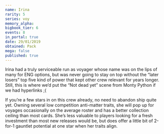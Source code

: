 ```yaml
---
name: Irina
rarity: 5
series: voy
memory_alpha:
bigbook_tier: 6
events: 8
in_portal: true
date: 29/01/2019
obtained: Pack
mega: false
published: true
---
```


Irina had a truly serviceable run as voyager whose name was on the lips of many for ENG options, but was never going to stay on top without the “later losers” top five kind of power that kept other crew relevant for years longer. Still, this is where we’d put the “Not dead yet” scene from Monty Python if we had hyperlinks ;(

If you’re a few stars in on this crew already, no need to abandon ship quite yet. Owning several low competition anti-matter traits, she will pop up for voyages occasionally on the average roster and has a better collection ceiling than most cards. She’s less valuable to players looking for a fresh investment than most new releases would be, but does offer a little bit of 2-for-1 gauntlet potential at one star when her traits align.
